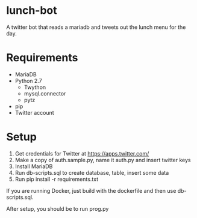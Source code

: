 # lunch-bot
A twitter bot that reads a mariadb and tweets out the lunch menu for the day.

# Requirements
- MariaDB
- Python 2.7
  - Twython
  - mysql.connector
  - pytz
- pip
- Twitter account

# Setup
1. Get credentials for Twitter at https://apps.twitter.com/
2. Make a copy of auth.sample.py, name it auth.py and insert twitter keys
3. Install MariaDB
4. Run db-scripts.sql to create database, table, insert some data
5. Run pip install -r requirements.txt

If you are running Docker, just build with the dockerfile and then use db-scripts.sql.

After setup, you should be to run prog.py
